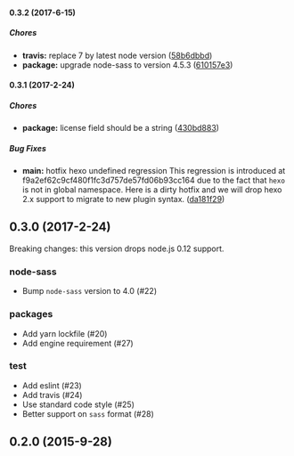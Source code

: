 #### 0.3.2 (2017-6-15)

##### Chores

* **travis:** replace 7 by latest node version ([58b6dbbd](https://github.com/knksmith57/hexo-renderer-sass/commit/58b6dbbdbefe675040e33377ce1681afb54d5338))
* **package:** upgrade node-sass to version 4.5.3 ([610157e3](https://github.com/knksmith57/hexo-renderer-sass/commit/610157e39f8bafe44988b63795339bdb87b4c3e7))

#### 0.3.1 (2017-2-24)

##### Chores

* **package:** license field should be a string ([430bd883](https://github.com/knksmith57/hexo-renderer-sass/commit/430bd883a03b10a01d9cdc0e49b99cbf7fcea10c))

##### Bug Fixes

* **main:** hotfix hexo undefined regression This regression is introduced at f9a2ef62c9cf480f1fc3d757de57fd06b93cc164 due to the fact that `hexo` is not in global namespace. Here is a dirty hotfix and we will drop hexo 2.x support to migrate to new plugin syntax. ([da181f29](https://github.com/knksmith57/hexo-renderer-sass/commit/da181f29c1690e7e4178de8b2ddedd8ac4723ce1))

## 0.3.0 (2017-2-24)

Breaking changes: this version drops node.js 0.12 support.

### node-sass
- Bump `node-sass` version to 4.0 (#22)

### packages
- Add yarn lockfile (#20)
- Add engine requirement (#27)

### test
- Add eslint (#23)
- Add travis (#24)
- Use standard code style (#25)
- Better support on `sass` format (#28)

## 0.2.0 (2015-9-28)

